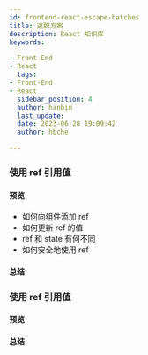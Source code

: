 ```yaml
---
id: frontend-react-escape-hatches
title: 逃脱方案
description: React 知识库
keywords:

- Front-End
- React
  tags:
- Front-End
- React
  sidebar_position: 4
  author: hanbin
  last_update:
  date: 2023-06-28 19:09:42
  author: hbche

---
```


### 使用 ref 引用值

#### 预览

- 如何向组件添加 ref
- 如何更新 ref 的值
- ref 和 state 有何不同
- 如何安全地使用 ref

#### 总结

### 使用 ref 引用值

#### 预览

#### 总结

###
